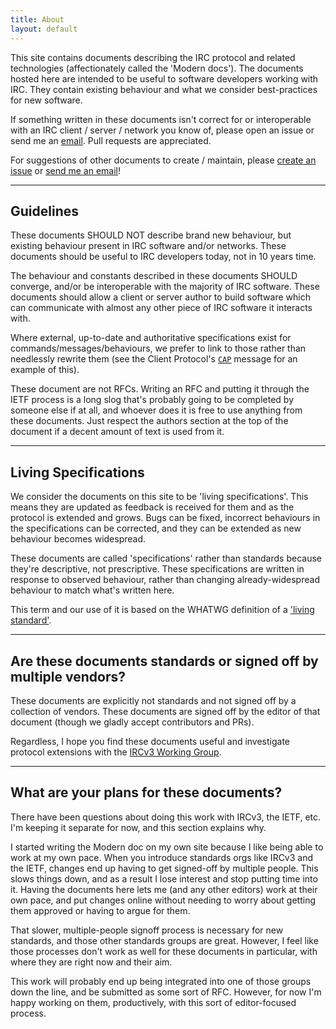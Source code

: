 ```yaml
---
title: About
layout: default
---
```


This site contains documents describing the IRC protocol and related technologies (affectionately called the 'Modern docs'). The documents hosted here are intended to be useful to software developers working with IRC. They contain existing behaviour and what we consider best-practices for new software.

If something written in these documents isn't correct for or interoperable with an IRC client / server / network you know of, please open an issue or send me an [email](mailto:daniel@danieloaks.net). Pull requests are appreciated.

For suggestions of other documents to create / maintain, please [create an issue](https://github.com/ircdocs/modern-irc/issues) or [send me an email](mailto:daniel@danieloaks.net)!

---

## Guidelines

These documents SHOULD NOT describe brand new behaviour, but existing behaviour present in IRC software and/or networks. These documents should be useful to IRC developers today, not in 10 years time.

The behaviour and constants described in these documents SHOULD converge, and/or be interoperable with the majority of IRC software. These documents should allow a client or server author to build software which can communicate with almost any other piece of IRC software it interacts with.

Where external, up-to-date and authoritative specifications exist for commands/messages/behaviours, we prefer to link to those rather than needlessly rewrite them (see the Client Protocol's [`CAP`](http://modern.ircdocs.horse/#cap-message) message for an example of this).

These document are not RFCs. Writing an RFC and putting it through the IETF process is a long slog that's probably going to be completed by someone else if at all, and whoever does it is free to use anything from these documents. Just respect the authors section at the top of the document if a decent amount of text is used from it.

---

## Living Specifications

We consider the documents on this site to be 'living specifications'. This means they are updated as feedback is received for them and as the protocol is extended and grows. Bugs can be fixed, incorrect behaviours in the specifications can be corrected, and they can be extended as new behaviour becomes widespread.

These documents are called 'specifications' rather than standards because they're descriptive, not prescriptive. These specifications are written in response to observed behaviour, rather than changing already-widespread behaviour to match what's written here.

This term and our use of it is based on the WHATWG definition of a ['living standard'](https://wiki.whatwg.org/wiki/FAQ#What_does_.22Living_Standard.22_mean.3F).

---

## Are these documents standards or signed off by multiple vendors?

These documents are explicitly not standards and not signed off by a collection of vendors. These documents are signed off by the editor of that document (though we gladly accept contributors and PRs).

Regardless, I hope you find these documents useful and investigate protocol extensions with the [IRCv3 Working Group](http://ircv3.net).

---

## What are your plans for these documents?

There have been questions about doing this work with IRCv3, the IETF, etc. I'm keeping it separate for now, and this section explains why.

I started writing the Modern doc on my own site because I like being able to work at my own pace. When you introduce standards orgs like IRCv3 and the IETF, changes end up having to get signed-off by multiple people. This slows things down, and as a result I lose interest and stop putting time into it. Having the documents here lets me (and any other editors) work at their own pace, and put changes online without needing to worry about getting them approved or having to argue for them.

That slower, multiple-people signoff process is necessary for new standards, and those other standards groups are great. However, I feel like those processes don't work as well for these documents in particular, with where they are right now and their aim.

This work will probably end up being integrated into one of those groups down the line, and be submitted as some sort of RFC. However, for now I'm happy working on them, productively, with this sort of editor-focused process.

